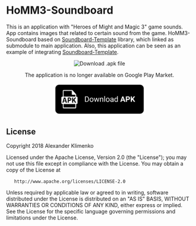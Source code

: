 # HoMM3-Soundboard
This is an application with "Heroes of Might and Magic 3" game sounds. App contains images that related to certain sound from the game. HoMM3-Soundboard based on [Soundboard-Template](https://github.com/ZephyrVentum/Soundboard-Template) library, which linked as submodule to main application. Also, this application can be seen as an example of integrating [Soundboard-Template](https://github.com/ZephyrVentum/Soundboard-Template).

<div align="center">
<img src="preview.png" alt="Download .apk file"><br>

The application is no longer available on Google Play Market.

<a href="https://github.com/ZephyrVentum/HoMM3-Soundboard/raw/master/HeroesOfMightAndMagic3Soundboard.apk">
<img src="download.png" alt="Download .apk file" width="250">
</a>
</div>




## License
Copyright 2018 Alexander Klimenko

   Licensed under the Apache License, Version 2.0 (the "License");
   you may not use this file except in compliance with the License.
   You may obtain a copy of the License at

       http://www.apache.org/licenses/LICENSE-2.0

   Unless required by applicable law or agreed to in writing, software
   distributed under the License is distributed on an "AS IS" BASIS,
   WITHOUT WARRANTIES OR CONDITIONS OF ANY KIND, either express or implied.
   See the License for the specific language governing permissions and
   limitations under the License.